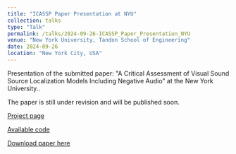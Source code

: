 ```yaml
---
title: "ICASSP Paper Presentation at NYU"
collection: talks
type: "Talk"
permalink: /talks/2024-09-26-ICASSP_Paper_Presentation_NYU
venue: "New York University, Tandon School of Engineering"
date: 2024-09-26
location: "New York City, USA"
---
```


Presentation of the submitted paper: "A Critical Assessment of Visual Sound Source Localization Models Including Negative Audio" at the New York University..

The paper is still under revision and will be published soon.

[Project page](https://xavijuanola.github.io/vssleval)

[Available code](https://github.com/xavijuanola/vssl_eval)

[Download paper here](https://arxiv.org/abs/2410.01020)